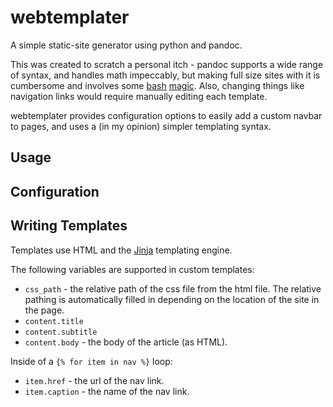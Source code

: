 # webtemplater

A simple static-site generator using python and pandoc.

This was created to scratch a personal itch - pandoc supports a wide range of syntax, and handles math impeccably, but making full size sites with it is cumbersome and involves some [bash](http://hamwaves.com/pandoc/article/en/makefile) [magic](https://wstyler.ucsd.edu/posts/pandoc_website.html). Also, changing things like navigation links would require manually editing each template.

webtemplater provides configuration options to easily add a custom navbar to pages, and uses a (in my opinion) simpler templating syntax.

## Usage

## Configuration
## Writing Templates

Templates use HTML and the [Jinja](https://jinja.palletsprojects.com/) templating engine.


The following variables are supported in custom templates:
- `css_path` - the relative path of the css file from the html file. The relative pathing is automatically filled in depending on the location of the site in the page.
- `content.title`
- `content.subtitle`
- `content.body` - the body of the article (as HTML).

Inside of a `{% for item in nav %}` loop:
- `item.href` - the url of the nav link.
- `item.caption` - the name of the nav link.
